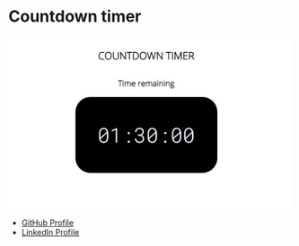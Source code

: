 # Countdown timer

<img align="center" src="https://github.com/lauraportillo/react-countdown-timer/blob/master/src/images/readme/gameStart.JPG">

- [GitHub Profile](https://github.com/lauraportillo)
- [LinkedIn Profile](https://www.linkedin.com/in/laura-portillo-rodr%C3%ADguez/)
